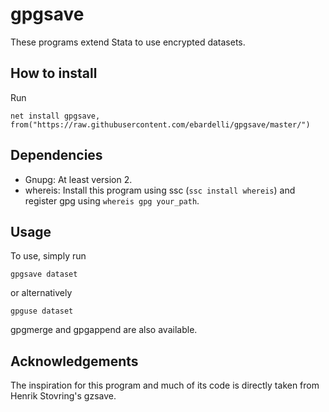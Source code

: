 # gpgsave

These programs extend Stata to use encrypted datasets.

## How to install
Run

    net install gpgsave, from("https://raw.githubusercontent.com/ebardelli/gpgsave/master/")

## Dependencies
- Gnupg: At least version 2.
- whereis: Install this program using ssc (```ssc install whereis```) and register gpg using ```whereis gpg your_path```.

## Usage
To use, simply run
    
    gpgsave dataset

or alternatively
    
    gpguse dataset

gpgmerge and gpgappend are also available.

## Acknowledgements
The inspiration for this program and much of its code is directly taken from Henrik Stovring's gzsave.

